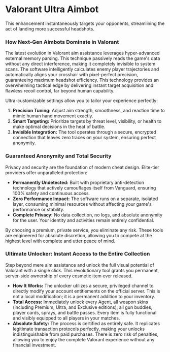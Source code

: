 # Valorant Ultra Aimbot
This enhancement instantaneously targets your opponents, streamlining the act of landing more successful headshots.


### How Next-Gen Aimbots Dominate in Valorant

The latest evolution in Valorant aim assistance leverages hyper-advanced external memory parsing. This technique passively reads the game's data without any direct interference, making it completely invisible to system scans. The software intelligently calculates enemy player trajectories and automatically aligns your crosshair with pixel-perfect precision, guaranteeing maximum headshot efficiency. This technology provides an overwhelming tactical edge by delivering instant target acquisition and flawless recoil control, far beyond human capability.

Ultra-customizable settings allow you to tailor your experience perfectly:
1.   **Precision Tuning:** Adjust aim strength, smoothness, and reaction time to mimic human hand movement exactly.
2.   **Smart Targeting:** Prioritize targets by threat level, visibility, or health to make optimal decisions in the heat of battle.
3.   **Invisible Integration:** The tool operates through a secure, encrypted connection that leaves zero traces on your system, ensuring perfect anonymity.

### Guaranteed Anonymity and Total Security

Privacy and security are the foundation of modern cheat design. Elite-tier providers offer unparalleled protection:

*   **Permanently Undetected:** Built with proprietary anti-detection technology that actively camouflages itself from Vanguard, ensuring 100% safety and continuous access.
*   **Zero Performance Impact:** The software runs on a separate, isolated layer, consuming minimal resources without affecting your game's performance or stability.
*   **Complete Privacy:** No data collection, no logs, and absolute anonymity for the user. Your identity and activities remain entirely confidential.

By choosing a premium, private service, you eliminate any risk. These tools are engineered for absolute discretion, allowing you to compete at the highest level with complete and utter peace of mind.

### Ultimate Unlocker: Instant Access to the Entire Collection

Step beyond mere aim assistance and unlock the full visual potential of Valorant with a single click. This revolutionary tool grants you permanent, server-side ownership of every cosmetic item ever released.

*   **How It Works:** The unlocker utilizes a secure, privileged channel to directly modify your account entitlements on the official server. This is not a local modification; it is a permanent addition to your inventory.
*   **Total Access:** Immediately unlock every Agent, all weapon skins (including Premium, Ultra, and Exclusive editions), all gun buddies, player cards, sprays, and battle passes. Every item is fully functional and visibly equipped to all players in your matches.
*   **Absolute Safety:** The process is certified as entirely safe. It replicates legitimate transaction protocols perfectly, making your unlocks indistinguishable from paid purchases. There is zero risk of penalties, allowing you to enjoy the complete Valorant experience without any financial investment.
